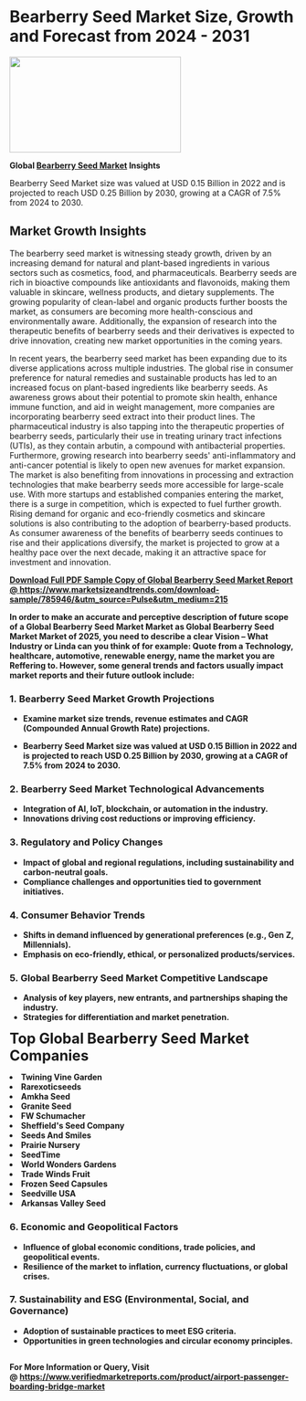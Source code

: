 <H1>Bearberry Seed Market Size, Growth and Forecast from 2024 - 2031</H1><img class="aligncenter size-medium wp-image-584254" src="https://thirdeyenews.in/wp-content/uploads/2024/09/Global-Market-Research-300x168.jpeg" alt="" width="300" height="168" /><p><strong>Global&nbsp;<a href="https://www.marketsizeandtrends.com/download-sample/785946/&amp;utm_source=Pulse&amp;utm_medium=215">Bearberry Seed Market</a> Insights</strong></p><p>Bearberry Seed Market size was valued at USD 0.15 Billion in 2022 and is projected to reach USD 0.25 Billion by 2030, growing at a CAGR of 7.5% from 2024 to 2030.</p><p><h2>Market Growth Insights</h2> <p>The bearberry seed market is witnessing steady growth, driven by an increasing demand for natural and plant-based ingredients in various sectors such as cosmetics, food, and pharmaceuticals. Bearberry seeds are rich in bioactive compounds like antioxidants and flavonoids, making them valuable in skincare, wellness products, and dietary supplements. The growing popularity of clean-label and organic products further boosts the market, as consumers are becoming more health-conscious and environmentally aware. Additionally, the expansion of research into the therapeutic benefits of bearberry seeds and their derivatives is expected to drive innovation, creating new market opportunities in the coming years.</p> <p><strong><a href="#"></a></strong></p> <p>In recent years, the bearberry seed market has been expanding due to its diverse applications across multiple industries. The global rise in consumer preference for natural remedies and sustainable products has led to an increased focus on plant-based ingredients like bearberry seeds. As awareness grows about their potential to promote skin health, enhance immune function, and aid in weight management, more companies are incorporating bearberry seed extract into their product lines. The pharmaceutical industry is also tapping into the therapeutic properties of bearberry seeds, particularly their use in treating urinary tract infections (UTIs), as they contain arbutin, a compound with antibacterial properties. Furthermore, growing research into bearberry seeds' anti-inflammatory and anti-cancer potential is likely to open new avenues for market expansion. The market is also benefiting from innovations in processing and extraction technologies that make bearberry seeds more accessible for large-scale use. With more startups and established companies entering the market, there is a surge in competition, which is expected to fuel further growth. Rising demand for organic and eco-friendly cosmetics and skincare solutions is also contributing to the adoption of bearberry-based products. As consumer awareness of the benefits of bearberry seeds continues to rise and their applications diversify, the market is projected to grow at a healthy pace over the next decade, making it an attractive space for investment and innovation.</p> <p><strong><a href="#"></p><p><span class=""><strong>Download Full PDF Sample Copy of Global Bearberry Seed Market Report</strong> @ <a href="https://www.marketsizeandtrends.com/download-sample/785946/&amp;utm_source=Pulse&amp;utm_medium=215" target="_blank">https://www.marketsizeandtrends.com/download-sample/785946/&amp;utm_source=Pulse&amp;utm_medium=215</a></span></p><p>In order to make an accurate and perceptive description of future scope of a Global&nbsp;Bearberry Seed Market Market as Global&nbsp;Bearberry Seed Market Market of 2025, you need to describe a clear Vision &ndash; What Industry or Linda can you think of for example: Quote from a Technology, healthcare, automotive, renewable energy, name the market you are Reffering to. However, some general trends and factors usually impact market reports and their future outlook include:</p><h3>1.&nbsp;<strong>Bearberry Seed Market Growth Projections</strong></h3><ul><li>Examine market size trends, revenue estimates and CAGR (Compounded Annual Growth Rate) projections.</li><li><p>Bearberry Seed Market size was valued at USD 0.15 Billion in 2022 and is projected to reach USD 0.25 Billion by 2030, growing at a CAGR of 7.5% from 2024 to 2030.</p></li></ul><h3>2.&nbsp;<strong>Bearberry Seed Market Technological Advancements</strong></h3><ul><li>Integration of AI, IoT, blockchain, or automation in the industry.</li><li>Innovations driving cost reductions or improving efficiency.</li></ul><h3>3.&nbsp;<strong>Regulatory and Policy Changes</strong></h3><ul><li>Impact of global and regional regulations, including sustainability and carbon-neutral goals.</li><li>Compliance challenges and opportunities tied to government initiatives.</li></ul><h3>4.&nbsp;<strong>Consumer Behavior Trends</strong></h3><ul><li>Shifts in demand influenced by generational preferences (e.g., Gen Z, Millennials).</li><li>Emphasis on eco-friendly, ethical, or personalized products/services.</li></ul><h3>5.&nbsp;<strong>Global Bearberry Seed Market Competitive Landscape</strong></h3><ul><li>Analysis of key players, new entrants, and partnerships shaping the industry.</li><li>Strategies for differentiation and market penetration.</li></ul><p data-pm-slice="1 1 []"><span style="color: inherit; font-family: inherit; font-size: 25px;">Top Global Bearberry Seed Market Companies</span></p><div class="" data-test-id=""><p><li>Twining Vine Garden</li><li> Rarexoticseeds</li><li> Amkha Seed</li><li> Granite Seed</li><li> FW Schumacher</li><li> Sheffield's Seed Company</li><li> Seeds And Smiles</li><li> Prairie Nursery</li><li> SeedTime</li><li> World Wonders Gardens</li><li> Trade Winds Fruit</li><li> Frozen Seed Capsules</li><li> Seedville USA</li><li> Arkansas Valley Seed</li></p></div><h3>6.&nbsp;<strong>Economic and Geopolitical Factors</strong></h3><ul><li>Influence of global economic conditions, trade policies, and geopolitical events.</li><li>Resilience of the market to inflation, currency fluctuations, or global crises.</li></ul><h3>7.&nbsp;<strong>Sustainability and ESG (Environmental, Social, and Governance)</strong></h3><ul><li>Adoption of sustainable practices to meet ESG criteria.</li><li>Opportunities in green technologies and circular economy principles.</li></ul><h2><strong style="font-size: 14px;">For More Information or Query, Visit @&nbsp;</strong><a style="background-color: #ffffff; font-size: 14px;" href="https://www.marketsizeandtrends.com/report/bearberry-seed-market/" target="_blank">https://www.verifiedmarketreports.com/product/airport-passenger-boarding-bridge-market</a></h2>
